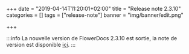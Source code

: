 +++
date = "2019-04-14T11:20:01+02:00"
title = "Release note 2.3.10"
categories = []
tags = ["release-note"]
banner = "img/banner/edit.png"

+++

:::info
La nouvelle version de FlowerDocs 2.3.10 est sortie, la note de version est disponible [ici](broken-link.md).
:::
